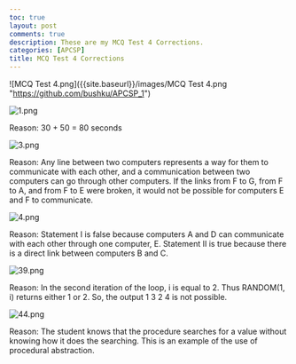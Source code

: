 ```yaml
---
toc: true
layout: post
comments: true
description: These are my MCQ Test 4 Corrections.
categories: [APCSP]
title: MCQ Test 4 Corrections
---
```


![MCQ Test 4.png]({{site.baseurl}}/images/MCQ Test 4.png "https://github.com/bushku/APCSP_1")

![1.png]({{site.baseurl}}/images/1.png "https://github.com/bushku/APCSP_1")

Reason: 30 + 50 = 80 seconds

![3.png]({{site.baseurl}}/images/3.png "https://github.com/bushku/APCSP_1")

Reason: Any line between two computers represents a way for them to communicate with each other, and a communication between two computers can go through other computers. If the links from F to G, from F to A, and from F to E were broken, it would not be possible for computers E and F to communicate.

![4.png]({{site.baseurl}}/images/4.png "https://github.com/bushku/APCSP_1")

Reason: Statement I is false because computers A and D can communicate with each other through one computer, E. Statement II is true because there is a direct link between computers B and C.

![39.png]({{site.baseurl}}/images/39.png "https://github.com/bushku/APCSP_1")

Reason: In the second iteration of the loop, i is equal to 2. Thus RANDOM(1, i) returns either 1 or 2. So, the output 1 3 2 4 is not possible.

![44.png]({{site.baseurl}}/images/44.png "https://github.com/bushku/APCSP_1")

Reason: The student knows that the procedure searches for a value without knowing how it does the searching. This is an example of the use of procedural abstraction.